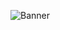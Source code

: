 ![Banner](https://cdn.discordapp.com/attachments/1136591322208272385/1172625512863117422/unoxdevs-banner.png?ex=6560ff9c&is=654e8a9c&hm=a30d9d15967ccc1c704d8f487b651e8422c29af8dff3e26316982f5635ce9e8e&)
